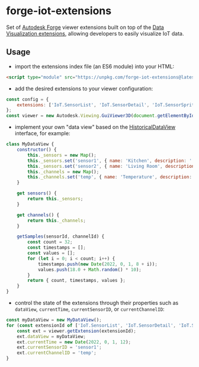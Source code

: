 # forge-iot-extensions

Set of [Autodesk Forge](https://forge.autodesk.com) viewer extensions built on top of
the [Data Visualization extensions](https://forge.autodesk.com/en/docs/dataviz/v1/developers_guide/introduction/overview/),
allowing developers to easily visualize IoT data.

## Usage

- import the extensions index file (an ES6 module) into your HTML:

```html
<script type="module" src="https://unpkg.com/forge-iot-extensions@latest/dist/index.js"></script>
```

- add the desired extensions to your viewer configuration:

```js
const config = {
    extensions: ['IoT.SensorList', 'IoT.SensorDetail', 'IoT.SensorSprites', 'IoT.SensorHeatmaps']
};
const viewer = new Autodesk.Viewing.GuiViewer3D(document.getElementById('preview'), config);
```

- implement your own "data view" based on the [HistoricalDataView](./src/HistoricalDataView.ts) interface, for example:

```js
class MyDataView {
    constructor() {
        this._sensors = new Map();
        this._sensors.set('sensor1', { name: 'Kitchen', description: '...', groupName: 'Level 1', location: { x: 10, y: 41.64, z: -12.15 }, objectId: 4111 });
        this._sensors.set('sensor2', { name: 'Living Room', description: '...', groupName: 'Level 1', location: { x: 31.92, y: 11.49, z: -12.97 }, objectId: 4124 });
        this._channels = new Map();
        this._channels.set('temp', { name: 'Temperature', description: 'External temperature in degrees Celsius.', type: 'double', unit: '°C', min: 18.0, max: 28.0 });
    }

    get sensors() {
        return this._sensors;
    }

    get channels() {
        return this._channels;
    }

    getSamples(sensorId, channelId) {
        const count = 32;
        const timestamps = [];
        const values = [];
        for (let i = 0; i < count; i++) {
            timestamps.push(new Date(2022, 0, 1, 8 + i));
            values.push(18.0 + Math.random() * 10);
        }
        return { count, timestamps, values };
    }
}
```

- control the state of the extensions through their properties such as `dataView`, `currentTime`,
`currentSensorID`, or `currentChannelID`:

```js
const myDataView = new MyDataView();
for (const extensionId of ['IoT.SensorList', 'IoT.SensorDetail', 'IoT.SensorSprites', 'IoT.SensorHeatmaps']) {
    const ext = viewer.getExtension(extensionId);
    ext.dataView = myDataView;
    ext.currentTime = new Date(2022, 0, 1, 12);
    ext.currentSensorID = 'sensor1';
    ext.currentChannelID = 'temp';
}
```
